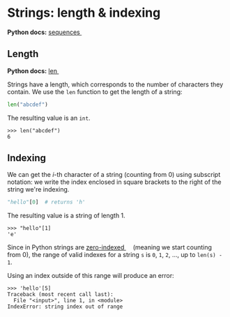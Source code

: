 # Strings: length & indexing

**Python docs:** [sequences <img height="12" style="display: inline" src="https://raw.githubusercontent.com/webartifex/intro-to-python/master/static/link_to_py.png">](https://docs.python.org/3/reference/datamodel.html#index-14)

## Length

**Python docs:** [len <img height="12" style="display: inline" src="https://raw.githubusercontent.com/webartifex/intro-to-python/master/static/link_to_py.png">](https://docs.python.org/3/library/functions.html#len)

Strings have a length, which corresponds to the number of characters they contain.
We use the `len` function to get the length of a string:
```python
len("abcdef")
```
The resulting value is an `int`.

```text
>>> len("abcdef")
6
```

## Indexing

We can get the *i*-th character of a string (counting from 0) using subscript notation: we write the index enclosed in square brackets to the right of the string we're indexing.
```python
"hello"[0]  # returns 'h'
```
The resulting value is a string of length 1.

```text
>>> "hello"[1]
'e'
```

Since in Python strings are [zero-indexed <img height="12" style="display: inline" src="https://raw.githubusercontent.com/webartifex/intro-to-python/master/static/link_to_wiki.png">](https://en.wikipedia.org/wiki/zero_indexed) (meaning we start counting from 0), the range of valid indexes for a string `s` is `0`, `1`, `2`, ..., up to `len(s) - 1`.

Using an index outside of this range will produce an error:

```text
>>> 'hello'[5]
Traceback (most recent call last):
  File "<input>", line 1, in <module>
IndexError: string index out of range
```

